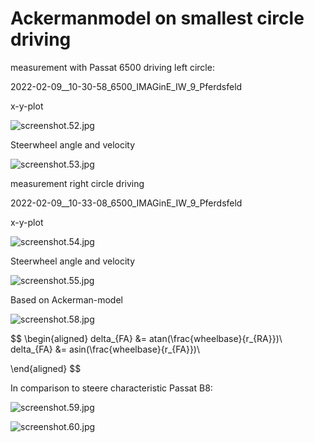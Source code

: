 # Ackermanmodel on smallest circle driving

measurement with Passat 6500 driving left circle:

2022-02-09__10-30-58_6500_IMAGinE_IW_9_Pferdsfeld

x-y-plot

![screenshot.52.jpg](C:\Users\tftbe1\AppData\Roaming\marktext\images\8122268267c3356269b7134484ef986cf38712e6.jpg)

Steerwheel angle and velocity

![screenshot.53.jpg](C:\Users\tftbe1\AppData\Roaming\marktext\images\3b5cb1e7faf07fb0bf8aa8ba33cd4567f45d47e1.jpg)

measurement right circle driving

2022-02-09__10-33-08_6500_IMAGinE_IW_9_Pferdsfeld

x-y-plot

![screenshot.54.jpg](C:\Users\tftbe1\AppData\Roaming\marktext\images\0a926a7f2f45a218ec32da9d33696740abc548aa.jpg)

Steerwheel angle and velocity

![screenshot.55.jpg](C:\Users\tftbe1\AppData\Roaming\marktext\images\f990fd29b5e8309643ab4c7d3fc3d09ebfafe489.jpg)

Based on Ackerman-model

![screenshot.58.jpg](C:\Users\tftbe1\AppData\Roaming\marktext\images\3b899beef07e9761f0521f8e96e0ac06a04a557b.jpg)

$$
\begin{aligned}
delta_{FA} &= atan(\frac{wheelbase}{r_{RA}})\\
delta_{FA} &= asin(\frac{wheelbase}{r_{FA}})\\

\end{aligned}
$$

In comparison to steere characteristic Passat B8:

![screenshot.59.jpg](C:\Users\tftbe1\AppData\Roaming\marktext\images\737bcce4baed81c188f0f47d808eb9d6da6e56ac.jpg)

![screenshot.60.jpg](C:\Users\tftbe1\AppData\Roaming\marktext\images\7f642f6da7b7423feec4887e517b2c35b8fbbd66.jpg)
